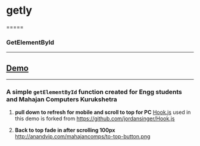 # getly
=====

### GetElementById 


***
## [Demo](http://anandvip.com/mahajancomps)
***
### A simple `getElementById` function created for Engg students and Mahajan Computers Kurukshetra

1. **pull down to refresh for mobile and scroll to top for PC**
[Hook.js](https://github.com/jordansinger/Hook.js) used in this demo is forked from
https://github.com/jordansinger/Hook.js 

2. **Back to top fade in after scrolling 100px** http://anandvip.com/mahajancomps/to-top-button.png

